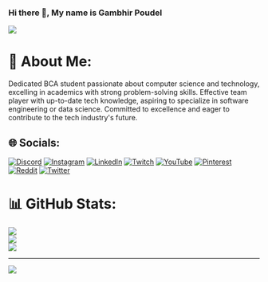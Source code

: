 ### Hi there 👋, My name is Gambhir Poudel
![](https://cdn.discordapp.com/attachments/1036120891857305661/1188466465347739729/Debbie_Balboa.gif?ex=659aa0a5&is=65882ba5&hm=71cf963c45fc378168e54bcf5f60e3ff4db387b8f29190f1a521b11ce004d6c4&)
# 💫 About Me:
Dedicated BCA student passionate about computer science and technology, excelling in academics with strong problem-solving skills. Effective team player with up-to-date tech knowledge, aspiring to specialize in software engineering or data science. Committed to excellence and eager to contribute to the tech industry's future.


## 🌐 Socials:
[![Discord](https://img.shields.io/badge/Discord-%237289DA.svg?logo=discord&logoColor=white)](https://discord.gg/cXHUSWafV8) [![Instagram](https://img.shields.io/badge/Instagram-%23E4405F.svg?logo=Instagram&logoColor=white)](https://instagram.com/supremeleader.io) [![LinkedIn](https://img.shields.io/badge/LinkedIn-%230077B5.svg?logo=linkedin&logoColor=white)](https://www.linkedin.com/in/gambhirpoudel/) [![Twitch](https://img.shields.io/badge/Twitch-%239146FF.svg?logo=Twitch&logoColor=white)](https://twitch.tv/mrzaddytv) [![YouTube](https://img.shields.io/badge/YouTube-%23FF0000.svg?logo=YouTube&logoColor=white)](https://youtube.com/@mrzaddytv) [![Pinterest](https://img.shields.io/badge/Pinterest-%23E60023.svg?logo=Pinterest&logoColor=white)](https://pinterest.com/https://www.pinterest.com/mrzaddytv/) [![Reddit](https://img.shields.io/badge/Reddit-%23FF4500.svg?logo=Reddit&logoColor=white)](https://reddit.com/user/https://www.reddit.com/user/MrZaddyTV) [![Twitter](https://img.shields.io/badge/Twitter-%231DA1F2.svg?logo=Twitter&logoColor=white)](https://twitter.com/https://twitter.com/mrzaddytv) 

# 📊 GitHub Stats:
![](https://github-readme-stats.vercel.app/api?username=ZaddyAI&theme=react&hide_border=false&include_all_commits=true&count_private=true)<br/>
![](https://github-readme-streak-stats.herokuapp.com/?user=ZaddyAI&theme=react&hide_border=false)<br/>
![](https://github-readme-stats.vercel.app/api/top-langs/?username=ZaddyAI&theme=react&hide_border=false&include_all_commits=true&count_private=true&layout=compact)

---
[![](https://visitcount.itsvg.in/api?id=ZaddyAI&icon=0&color=0)](https://visitcount.itsvg.in)

<!-- Proudly created with GPRM ( https://gprm.itsvg.in ) -->
